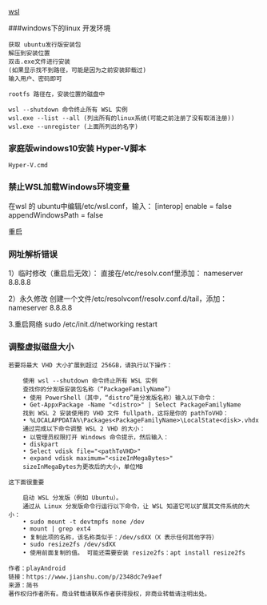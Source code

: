 

[wsl](https://docs.microsoft.com/zh-cn/windows/wsl/about)

###windows下的linux 开发环境

	获取 ubuntu发行版安装包
	解压到安装位置
	双击.exe文件进行安装
	(如果显示找不到路径，可能是因为之前安装卸载过)
	输入用户、密码即可

	rootfs 路径在，安装位置的磁盘中

	wsl --shutdown 命令终止所有 WSL 实例
	wsl.exe --list --all (列出所有的linux系统(可能之前注册了没有取消注册))
	wsl.exe --unregister (上面所列出的名字)

### 家庭版windows10安装 Hyper-V脚本
	Hyper-V.cmd

### 禁止WSL加载Windows环境变量
<p>在wsl 的 ubuntu中编辑/etc/wsl.conf，输入：
[interop]
enable = false
appendWindowsPath = false

重启
</p>

### 网址解析错误
<p>
1）临时修改（重启后无效）：
直接在/etc/resolv.conf里添加：
nameserver 8.8.8.8

2）永久修改
创建一个文件/etc/resolvconf/resolv.conf.d/tail，添加：
nameserver 8.8.8.8

3.重启网络
sudo /etc/init.d/networking restart
</p>


### 调整虚拟磁盘大小
	若要将最大 VHD 大小扩展到超过 256GB，请执行以下操作：

		使用 wsl --shutdown 命令终止所有 WSL 实例
		查找你的分发版安装包名称（“PackageFamilyName”）
		• 使用 PowerShell（其中，“distro”是分发版名称）输入以下命令：
		• Get-AppxPackage -Name "<distro>" | Select PackageFamilyName
		找到 WSL 2 安装使用的 VHD 文件 fullpath，这将是你的 pathToVHD：
		• %LOCALAPPDATA%\Packages<PackageFamilyName>\LocalState<disk>.vhdx
		通过完成以下命令调整 WSL 2 VHD 的大小：
		• 以管理员权限打开 Windows 命令提示，然后输入：
		• diskpart
		• Select vdisk file="<pathToVHD>"
		• expand vdisk maximum="<sizeInMegaBytes>"
		sizeInMegaBytes为更改后的大小，单位MB

	这下面很重要

		启动 WSL 分发版（例如 Ubuntu）。
		通过从 Linux 分发版命令行运行以下命令，让 WSL 知道它可以扩展其文件系统的大小：
		• sudo mount -t devtmpfs none /dev
		• mount | grep ext4
		• 复制此项的名称，该名称类似于：/dev/sdXX（X 表示任何其他字符）
		• sudo resize2fs /dev/sdXX
		• 使用前面复制的值。 可能还需要安装 resize2fs：apt install resize2fs

	作者：playAndroid
	链接：https://www.jianshu.com/p/2348dc7e9aef
	来源：简书
	著作权归作者所有。商业转载请联系作者获得授权，非商业转载请注明出处。